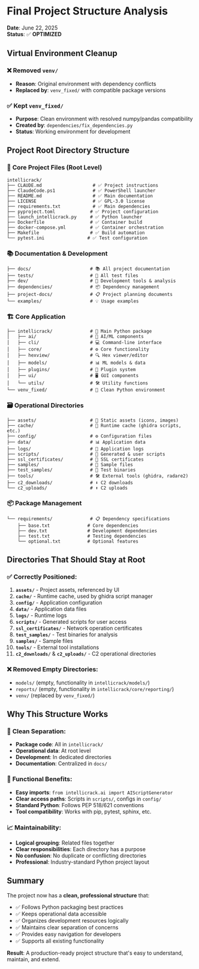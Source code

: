 # Final Project Structure Analysis

**Date**: June 22, 2025  
**Status**: ✅ **OPTIMIZED**

## Virtual Environment Cleanup

### ❌ **Removed `venv/`**
- **Reason**: Original environment with dependency conflicts
- **Replaced by**: `venv_fixed/` with compatible package versions

### ✅ **Kept `venv_fixed/`**
- **Purpose**: Clean environment with resolved numpy/pandas compatibility
- **Created by**: `dependencies/fix_dependencies.py`
- **Status**: Working environment for development

## Project Root Directory Structure

### 📁 **Core Project Files** (Root Level)
```
intellicrack/
├── CLAUDE.md                   # ✅ Project instructions
├── ClaudeCode.ps1              # ✅ PowerShell launcher  
├── README.md                   # ✅ Main documentation
├── LICENSE                     # ✅ GPL-3.0 license
├── requirements.txt            # ✅ Main dependencies
├── pyproject.toml             # ✅ Project configuration
├── launch_intellicrack.py     # ✅ Python launcher
├── Dockerfile                 # ✅ Container build
├── docker-compose.yml         # ✅ Container orchestration
├── Makefile                   # ✅ Build automation
└── pytest.ini                # ✅ Test configuration
```

### 📚 **Documentation & Development**
```
├── docs/                      # 📚 All project documentation
├── tests/                     # 🧪 All test files  
├── dev/                       # 🔧 Development tools & analysis
├── dependencies/              # 📦 Dependency management
├── project-docs/              # 📋 Project planning documents
└── examples/                  # 💡 Usage examples
```

### 🏗️ **Core Application**
```
├── intellicrack/              # 🐍 Main Python package
│   ├── ai/                    # 🤖 AI/ML components
│   ├── cli/                   # 💻 Command-line interface
│   ├── core/                  # ⚙️ Core functionality
│   ├── hexview/               # 🔍 Hex viewer/editor
│   ├── models/                # 📊 ML models & data
│   ├── plugins/               # 🔌 Plugin system
│   ├── ui/                    # 🖥️ GUI components
│   └── utils/                 # 🛠️ Utility functions
└── venv_fixed/                # 🐍 Clean Python environment
```

### 🗃️ **Operational Directories**
```
├── assets/                    # 🎨 Static assets (icons, images)
├── cache/                     # 💾 Runtime cache (ghidra scripts, etc.)
├── config/                    # ⚙️ Configuration files
├── data/                      # 📊 Application data
├── logs/                      # 📝 Application logs
├── scripts/                   # 📜 Generated & user scripts
├── ssl_certificates/          # 🔐 SSL certificates
├── samples/                   # 📁 Sample files
├── test_samples/              # 🧪 Test binaries
├── tools/                     # 🛠️ External tools (ghidra, radare2)
├── c2_downloads/              # ⬇️ C2 downloads
└── c2_uploads/                # ⬆️ C2 uploads
```

### 📦 **Package Management**
```
└── requirements/              # 📋 Dependency specifications
    ├── base.txt              # Core dependencies
    ├── dev.txt               # Development dependencies
    ├── test.txt              # Testing dependencies
    └── optional.txt          # Optional features
```

## Directories That Should Stay at Root

### ✅ **Correctly Positioned**:

1. **`assets/`** - Project assets, referenced by UI
2. **`cache/`** - Runtime cache, used by ghidra script manager
3. **`config/`** - Application configuration
4. **`data/`** - Application data files
5. **`logs/`** - Runtime logs
6. **`scripts/`** - Generated scripts for user access
7. **`ssl_certificates/`** - Network operation certificates
8. **`test_samples/`** - Test binaries for analysis
9. **`samples/`** - Sample files
10. **`tools/`** - External tool installations
11. **`c2_downloads/`** & **`c2_uploads/`** - C2 operational directories

### ❌ **Removed Empty Directories**:
- `models/` (empty, functionality in `intellicrack/models/`)
- `reports/` (empty, functionality in `intellicrack/core/reporting/`)
- `venv/` (replaced by `venv_fixed/`)

## Why This Structure Works

### 🎯 **Clean Separation**:
- **Package code**: All in `intellicrack/`
- **Operational data**: At root level
- **Development**: In dedicated directories
- **Documentation**: Centralized in `docs/`

### 🔧 **Functional Benefits**:
- **Easy imports**: `from intellicrack.ai import AIScriptGenerator`
- **Clear access paths**: Scripts in `scripts/`, configs in `config/`
- **Standard Python**: Follows PEP 518/621 conventions
- **Tool compatibility**: Works with pip, pytest, sphinx, etc.

### 📈 **Maintainability**:
- **Logical grouping**: Related files together
- **Clear responsibilities**: Each directory has a purpose
- **No confusion**: No duplicate or conflicting directories
- **Professional**: Industry-standard Python project layout

## Summary

The project now has a **clean, professional structure** that:
- ✅ Follows Python packaging best practices
- ✅ Keeps operational data accessible
- ✅ Organizes development resources logically  
- ✅ Maintains clear separation of concerns
- ✅ Provides easy navigation for developers
- ✅ Supports all existing functionality

**Result**: A production-ready project structure that's easy to understand, maintain, and extend.